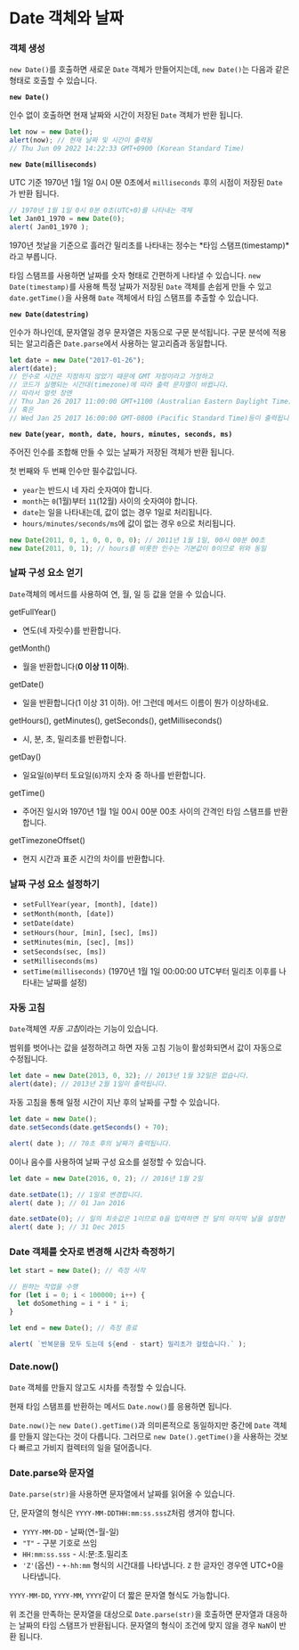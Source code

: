 # Date 객체와 날짜

### 객체 생성

`new Date()`를 호출하면 새로운 `Date` 객체가 만들어지는데, `new Date()`는 다음과 같은 형태로 호출할 수 있습니다. 

**`new Date()`**

인수 없이 호출하면 현재 날짜와 시간이 저장된 `Date` 객체가 반환 됩니다. 

```jsx
let now = new Date();
alert(now); // 현재 날짜 및 시간이 출력됨 
// Thu Jun 09 2022 14:22:33 GMT+0900 (Korean Standard Time)
```

**`new Date(milliseconds)`**

UTC 기준 1970년 1월 1일 0시 0분 0초에서 `milliseconds` 후의 시점이 저장된 `Date`가 반환 됩니다.

```jsx
// 1970년 1월 1일 0시 0분 0초(UTC+0)를 나타내는 객체
let Jan01_1970 = new Date(0);
alert( Jan01_1970 );
```

1970년 첫날을 기준으로 흘러간 밀리초를 나타내는 정수는 *타임 스탬프(timestamp)*라고 부릅니다. 

타임 스탬프를 사용하면 날짜를 숫자 형태로 간편하게 나타낼 수 있습니다. `new Date(timestamp)`를 사용해 특정 날짜가 저장된 `Date` 객체를 손쉽게 만들 수 있고 `date.getTime()`을 사용해 `Date` 객체에서 타임 스탬프를 추출할 수 있습니다.

**`new Date(datestring)`**

인수가 하나인데, 문자열일 경우 문자열은 자동으로 구문 분석됩니다. 구문 분석에 적용되는 알고리즘은 `Date.parse`에서 사용하는 알고리즘과 동일합니다. 

```jsx
let date = new Date("2017-01-26");
alert(date);
// 인수로 시간은 지정하지 않았기 때문에 GMT 자정이라고 가정하고
// 코드가 실행되는 시간대(timezone)에 따라 출력 문자열이 바뀝니다.
// 따라서 얼럿 창엔
// Thu Jan 26 2017 11:00:00 GMT+1100 (Australian Eastern Daylight Time)
// 혹은
// Wed Jan 25 2017 16:00:00 GMT-0800 (Pacific Standard Time)등이 출력됩니다.
```

**`new Date(year, month, date, hours, minutes, seconds, ms)`**

주어진 인수를 조합해 만들 수 있는 날짜가 저장된 객체가 반환 됩니다. 

첫 번째와 두 번째 인수만 필수값입니다. 

- `year`는 반드시 네 자리 숫자여야 합니다.
- `month`는 `0`(1월)부터 `11`(12월) 사이의 숫자여야 합니다.
- `date`는 일을 나타내는데, 값이 없는 경우 1일로 처리됩니다.
- `hours/minutes/seconds/ms`에 값이 없는 경우 `0`으로 처리됩니다.

```jsx
new Date(2011, 0, 1, 0, 0, 0, 0); // 2011년 1월 1일, 00시 00분 00초
new Date(2011, 0, 1); // hours를 비롯한 인수는 기본값이 0이므로 위와 동일
```

### 날짜 구성 요소 얻기

`Date`객체의 메서드를 사용하여 연, 월, 일 등 값을 얻을 수 있습니다. 

getFullYear()

- 연도(네 자릿수)를 반환합니다.

getMonth()

- 월을 반환합니다(**0 이상 11 이하**).

getDate()

- 일을 반환합니다(1 이상 31 이하). 어! 그런데 메서드 이름이 뭔가 이상하네요.

getHours(), getMinutes(), getSeconds(), getMilliseconds()

- 시, 분, 초, 밀리초를 반환합니다.

getDay()

- 일요일(`0`)부터 토요일(`6`)까지 숫자 중 하나를 반환합니다.

getTime()

- 주어진 일시와 1970년 1월 1일 00시 00분 00초 사이의 간격인 타임 스탬프를 반환합니다.

getTimezoneOffset()

- 현지 시간과 표준 시간의 차이를 반환합니다.

### 날짜 구성 요소 설정하기

- `setFullYear(year, [month], [date])`
- `setMonth(month, [date])`
- `setDate(date)`
- `setHours(hour, [min], [sec], [ms])`
- `setMinutes(min, [sec], [ms])`
- `setSeconds(sec, [ms])`
- `setMilliseconds(ms)`
- `setTime(milliseconds)` (1970년 1월 1일 00:00:00 UTC부터 밀리초 이후를 나타내는 날짜를 설정)

### 자동 고침

`Date`객체엔 *자동 고침*이라는 기능이 있습니다. 

범위를 벗어나는 값을 설정하려고 하면 자동 고침 기능이 활성화되면서 값이 자동으로 수정됩니다. 

```jsx
let date = new Date(2013, 0, 32); // 2013년 1월 32일은 없습니다.
alert(date); // 2013년 2월 1일이 출력됩니다.
```

자동 고침을 통해 일정 시간이 지난 후의 날짜를 구할 수 있습니다. 

```jsx
let date = new Date();
date.setSeconds(date.getSeconds() + 70);

alert( date ); // 70초 후의 날짜가 출력됩니다.
```

0이나 음수를 사용하여 날짜 구성 요소를 설정할 수 있습니다. 

```jsx
let date = new Date(2016, 0, 2); // 2016년 1월 2일

date.setDate(1); // 1일로 변경합니다.
alert( date ); // 01 Jan 2016

date.setDate(0); // 일의 최솟값은 1이므로 0을 입력하면 전 달의 마지막 날을 설정한 것과 같은 효과를 봅니다.
alert( date ); // 31 Dec 2015
```

### Date 객체를 숫자로 변경해 시간차 측정하기

```jsx
let start = new Date(); // 측정 시작

// 원하는 작업을 수행
for (let i = 0; i < 100000; i++) {
  let doSomething = i * i * i;
}

let end = new Date(); // 측정 종료

alert( `반복문을 모두 도는데 ${end - start} 밀리초가 걸렸습니다.` );
```

### Date.now()

`Date` 객체를 만들지 않고도 시차를 측정할 수 있습니다.

현재 타임 스탬프를 반환하는 메서드 `Date.now()`를 응용하면 됩니다. 

`Date.now()`는 `new Date().getTime()`과 의미론적으로 동일하지만 중간에 `Date` 객체를 만들지 않는다는 것이 다릅니다. 그러므로 `new Date().getTime()`을 사용하는 것보다 빠르고 가비지 컬렉터의 일을 덜어줍니다. 

### Date.parse와 문자열

`Date.parse(str)`을 사용하면 문자열에서 날짜를 읽어올 수 있습니다. 

단, 문자열의 형식은 `YYYY-MM-DDTHH:mm:ss.sssZ`처럼 생겨야 합니다.

- `YYYY-MM-DD` - 날짜(연-월-일)
- `"T"` - 구분 기호로 쓰임
- `HH:mm:ss.sss` - 시:분:초.밀리초
- `'Z'`(옵션) - `+-hh:mm` 형식의 시간대를 나타냅니다. `Z` 한 글자인 경우엔 UTC+0을 나타냅니다.

`YYYY-MM-DD`, `YYYY-MM`, `YYYY`같이 더 짧은 문자열 형식도 가능합니다.

위 조건을 만족하는 문자열을 대상으로 `Date.parse(str)`을 호출하면 문자열과 대응하는 날짜의 타임 스탬프가 반환됩니다. 문자열의 형식이 조건에 맞지 않을 경우 `NaN`이 반환 됩니다.
